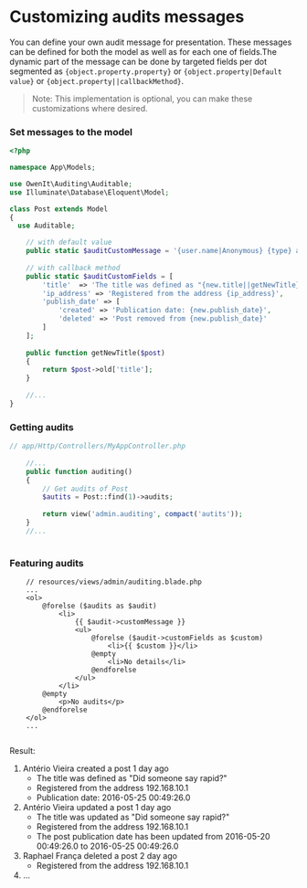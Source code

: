 
# Customizing audits messages

You can define your own audit message for presentation. These messages can be defined for both the model as well as for each one of fields.The dynamic part of the message can be done by targeted fields per dot segmented as `{object.property.property}` or  `{object.property|Default value}` or `{object.property||callbackMethod}`. 

> Note: This implementation is optional, you can make these customizations where desired.

### Set messages to the model

```php
<?php

namespace App\Models;

use OwenIt\Auditing\Auditable;
use Illuminate\Database\Eloquent\Model;

class Post extends Model
{
  use Auditable;    

    // with default value
    public static $auditCustomMessage = '{user.name|Anonymous} {type} a post {elapsed_time}'; 
    
    // with callback method
    public static $auditCustomFields = [
        'title'  => 'The title was defined as "{new.title||getNewTitle}"', 
        'ip_address' => 'Registered from the address {ip_address}',
        'publish_date' => [
            'created' => 'Publication date: {new.publish_date}',
            'deleted' => 'Post removed from {new.publish_date}'
        ]
    ];
    
    public function getNewTitle($post)
    {
        return $post->old['title'];
    }
    
    //...
}
```

### Getting audits  

```php
// app/Http/Controllers/MyAppController.php 
    
    //...
    public function auditing()
    {
        // Get audits of Post
        $autits = Post::find(1)->audits;
        
        return view('admin.auditing', compact('autits'));
    }
    //...
    
```

### Featuring audits

```
    // resources/views/admin/auditing.blade.php
    ...
    <ol>
        @forelse ($audits as $audit)
            <li>
                {{ $audit->customMessage }}
                <ul>
                    @forelse ($audit->customFields as $custom)
                        <li>{{ $custom }}</li>
                    @empty
                        <li>No details</li>
                    @endforelse
                </ul>
            </li>
        @empty
            <p>No audits</p>
        @endforelse
    </ol>
    ...
    
```
Result:
<ol>
  <li>Antério Vieira created a post 1 day ago   
    <ul>
      <li>The title was defined as "Did someone say rapid?"</li>
      <li>Registered from the address 192.168.10.1</li>
      <li>Publication date: 2016-05-25 00:49:26.0</li>
    </ul>
  </li>
  <li>Antério Vieira updated a post 1 day ago   
    <ul>
      <li>The title was updated as "Did someone say rapid?"</li>
      <li>Registered from the address 192.168.10.1</li>
      <li>The post publication date has been updated from 2016-05-20 00:49:26.0 to 2016-05-25 00:49:26.0</li>
    </ul>
  </li>
  <li>Raphael França deleted a post 2 day ago   
    <ul>
      <li>Registered from the address 192.168.10.1</li>
    </ul>
  </li>  
  <li>...</li>
</ol>
